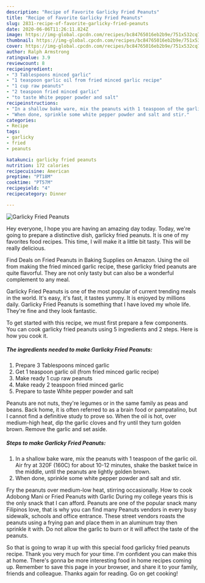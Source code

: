 ```yaml
---
description: "Recipe of Favorite Garlicky Fried Peanuts"
title: "Recipe of Favorite Garlicky Fried Peanuts"
slug: 2831-recipe-of-favorite-garlicky-fried-peanuts
date: 2020-06-06T11:26:11.824Z
image: https://img-global.cpcdn.com/recipes/bc84765016eb2b9e/751x532cq70/garlicky-fried-peanuts-recipe-main-photo.jpg
thumbnail: https://img-global.cpcdn.com/recipes/bc84765016eb2b9e/751x532cq70/garlicky-fried-peanuts-recipe-main-photo.jpg
cover: https://img-global.cpcdn.com/recipes/bc84765016eb2b9e/751x532cq70/garlicky-fried-peanuts-recipe-main-photo.jpg
author: Ralph Armstrong
ratingvalue: 3.9
reviewcount: 8
recipeingredient:
- "3 Tablespoons minced garlic"
- "1 teaspoon garlic oil from fried minced garlic recipe"
- "1 cup raw peanuts"
- "2 teaspoon fried minced garlic"
- "to taste White pepper powder and salt"
recipeinstructions:
- "In a shallow bake ware, mix the peanuts with 1 teaspoon of the garlic oil. Air fry at 320F (160C) for about 10-12 minutes, shake the basket twice in the middle, until the peanuts are lightly golden brown."
- "When done, sprinkle some white pepper powder and salt and stir."
categories:
- Recipe
tags:
- garlicky
- fried
- peanuts

katakunci: garlicky fried peanuts 
nutrition: 172 calories
recipecuisine: American
preptime: "PT18M"
cooktime: "PT57M"
recipeyield: "4"
recipecategory: Dinner

---
```



![Garlicky Fried Peanuts](https://img-global.cpcdn.com/recipes/bc84765016eb2b9e/751x532cq70/garlicky-fried-peanuts-recipe-main-photo.jpg)

Hey everyone, I hope you are having an amazing day today. Today, we're going to prepare a distinctive dish, garlicky fried peanuts. It is one of my favorites food recipes. This time, I will make it a little bit tasty. This will be really delicious.

Find Deals on Fried Peanuts in Baking Supplies on Amazon. Using the oil from making the fried minced garlic recipe, these garlicky fried peanuts are quite flavorful. They are not only tasty but can also be a wonderful complement to any meal.

Garlicky Fried Peanuts is one of the most popular of current trending meals in the world. It's easy, it's fast, it tastes yummy. It is enjoyed by millions daily. Garlicky Fried Peanuts is something that I have loved my whole life. They're fine and they look fantastic.


To get started with this recipe, we must first prepare a few components. You can cook garlicky fried peanuts using 5 ingredients and 2 steps. Here is how you cook it.

<!--inarticleads1-->

##### The ingredients needed to make Garlicky Fried Peanuts:

1. Prepare 3 Tablespoons minced garlic
1. Get 1 teaspoon garlic oil (from fried minced garlic recipe)
1. Make ready 1 cup raw peanuts
1. Make ready 2 teaspoon fried minced garlic
1. Prepare to taste White pepper powder and salt


Peanuts are not nuts, they&#39;re legumes or in the same family as peas and beans. Back home, it is often referred to as a brain food or pampatalino, but I cannot find a definitive study to prove so. When the oil is hot, over medium-high heat, dip the garlic cloves and fry until they turn golden brown. Remove the garlic and set aside. 

<!--inarticleads2-->

##### Steps to make Garlicky Fried Peanuts:

1. In a shallow bake ware, mix the peanuts with 1 teaspoon of the garlic oil. Air fry at 320F (160C) for about 10-12 minutes, shake the basket twice in the middle, until the peanuts are lightly golden brown.
1. When done, sprinkle some white pepper powder and salt and stir.


Fry the peanuts over medium-low heat, stirring occasionally. How to cook Adobong Mani or Fried Peanuts with Garlic During my college years this is the only snack that I can afford. Peanuts are one of the popular snack many Filipinos love, that is why you can find many Peanuts vendors in every busy sidewalk, schools and office entrance. These street vendors roasts the peanuts using a frying pan and place them in an aluminum tray then sprinkle it with. Do not allow the garlic to burn or it will affect the taste of the peanuts. 

So that is going to wrap it up with this special food garlicky fried peanuts recipe. Thank you very much for your time. I'm confident you can make this at home. There's gonna be more interesting food in home recipes coming up. Remember to save this page in your browser, and share it to your family, friends and colleague. Thanks again for reading. Go on get cooking!
